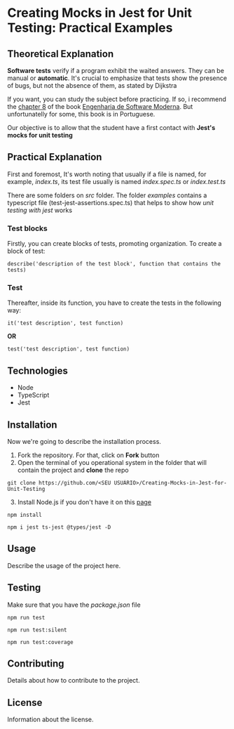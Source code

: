 # Creating Mocks in Jest for Unit Testing: Practical Examples

## Theoretical Explanation

**Software tests** verify if a program exhibit the waited answers. They can be manual or **automatic**. It's crucial to emphasize that tests show the presence of bugs, but not the absence of them, as stated by Dijkstra

If you want, you can study the subject before practicing. If so, i recommend the [chapter 8](https://engsoftmoderna.info/cap8.html) of the book [Engenharia de Software Moderna](https://engsoftmoderna.info). But unfortunatelly for some, this book is in Portuguese.

Our objective is to allow that the student have a first contact with **Jest's mocks for unit testing**

## Practical Explanation

First and foremost, It's worth noting that usually if a file is named, for example, *index.ts*, its test file usually is named *index.spec.ts* or *index.test.ts*

There are some folders on *src* folder. The folder *examples* contains a typescript file (test-jest-assertions.spec.ts) that helps to show how *unit testing with jest* works

### Test blocks

Firstly, you can create blocks of tests, promoting organization. To create a block of test:
```
describe('description of the test block', function that contains the tests)
```

### Test

Thereafter, inside its function, you have to create the tests in the following way:

```
it('test description', test function)
```

**OR**

```
test('test description', test function)
```

## Technologies

- Node
- TypeScript
- Jest

## Installation

Now we're going to describe the installation process.

1. Fork the repository. For that, click on **Fork** button
2. Open the terminal of you operational system in the folder that will contain the project and **clone** the repo
```
git clone https://github.com/<SEU USUÁRIO>/Creating-Mocks-in-Jest-for-Unit-Testing
```

3. Install Node.js if you don't have it on this [page](https://nodejs.org/en/download/)

```
npm install
```

```
npm i jest ts-jest @types/jest -D
```

## Usage

Describe the usage of the project here.

## Testing

Make sure that you have the *package.json* file

```
npm run test
```

```
npm run test:silent
```

```
npm run test:coverage
```

## Contributing

Details about how to contribute to the project.

## License

Information about the license.

